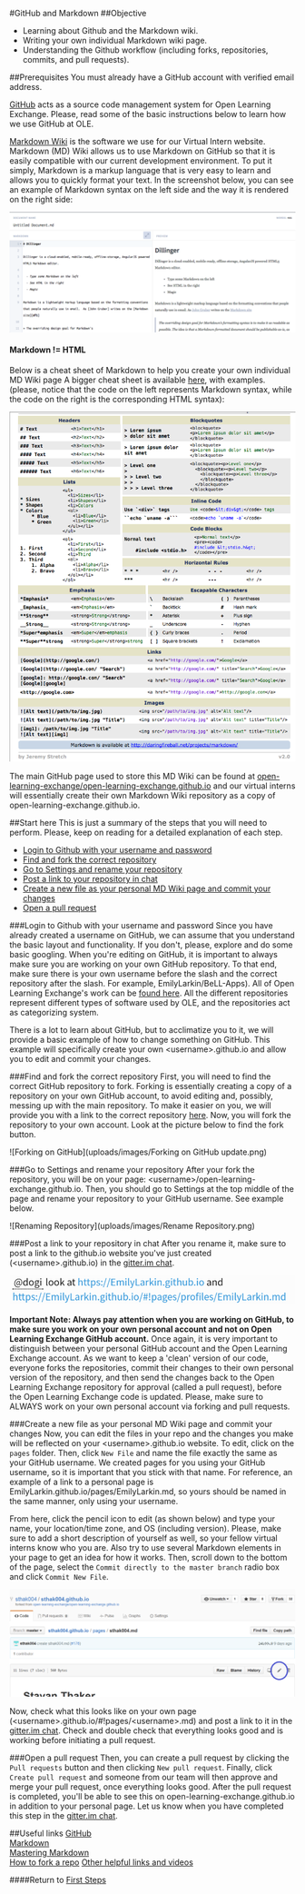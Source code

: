 #GitHub and Markdown
##Objective
* Learning about Github and the Markdown wiki.
* Writing your own individual Markdown wiki page.
* Understanding the Github workflow (including forks, repositories, commits, and pull requests).

##Prerequisites
You must already have a GitHub account with verified email address.

[GitHub](https://help.github.com/categories/writing-on-github/) acts as a source code management system for Open Learning Exchange. Please, read some of the basic instructions below to learn how we use GitHub at OLE.

[Markdown Wiki](http://dynalon.github.io/mdwiki/#!quickstart.md) is the software we use for our Virtual Intern website. Markdown (MD) Wiki allows us to use Markdown on GitHub so that it is easily compatible with our current development environment. To put it simply, Markdown is a markup language that is very easy to learn and allows you to quickly format your text.
In the screenshot below, you can see an example of Markdown syntax on the left side and the way it is rendered on the right side:

![Markdown Preview](uploads/images/markdown.png)    

#### Markdown != HTML

Below is a cheat sheet of Markdown to help you create your own individual MD Wiki page A bigger cheat sheet is available [here](https://github.com/adam-p/markdown-here/wiki/Markdown-Cheatsheet), with examples. (please, notice that the code on the left represents Markdown syntax, while the code on the right is the corresponding HTML syntax):

![Markdown Cheat Sheet](uploads/images/Markdown_Reference.png)

The main GitHub page used to store this MD Wiki can be found at [open-learning-exchange/open-learning-exchange.github.io](https://github.com/open-learning-exchange/open-learning-exchange.github.io) and our virtual interns will essentially create their own Markdown Wiki repository as a copy of open-learning-exchange.github.io.

##Start here
This is just a summary of the steps that you will need to perform. Please, keep on reading for a detailed explanation of each step.  

* [Login to Github with your username and password](#Login_to_Github_with_your_username_and_password)
* [Find and fork the correct repository](#Find_and_fork_the_correct_repository)
* [Go to Settings and rename your repository](#Go_to_Settings_and_rename_your_repository)
* [Post a link to your repository in chat](#Post_a_link_to_your_repository_in_chat)
* [Create a new file as your personal MD Wiki page and commit your changes](#Create_a_new_file_as_your_personal_MD_Wiki_page_and_commit_your_changes)
* [Open a pull request](#Open_a_pull_request)  

###Login to Github with your username and password
Since you have already created a username on GitHub, we can assume that you understand the basic layout and functionality. If you don't, please, explore and do some basic googling. When you're editing on GitHub, it is important to always make sure you are working on your own GitHub repository. To that end, make sure there is your own username before the slash and the correct repository after the slash. For example, EmilyLarkin/BeLL-Apps). All of Open Learning Exchange's work can be [found here](https://github.com/open-learning-exchange). All the different repositories represent different types of software used by OLE, and the repositories act as categorizing system.

There is a lot to learn about GitHub, but to acclimatize you to it, we will provide a basic example of how to change something on GitHub. This example will specifically create your own &lt;username&gt;.github.io and allow you to edit and commit your changes.

###Find and fork the correct repository
First, you will need to find the correct GitHub repository to fork. Forking is essentially creating a copy of a repository on your own GitHub account, to avoid editing and, possibly, messing up with the main repository. To make it easier on you, we will provide you with a link to the correct repository [here](https://github.com/open-learning-exchange/open-learning-exchange.github.io).
Now, you will fork the repository to your own account. Look at the picture below to find the fork button.

![Forking on GitHub](uploads/images/Forking on GitHub update.png)

###Go to Settings and rename your repository
After your fork the repository, you will be on your page: &lt;username&gt;/open-learning-exchange.github.io. Then, you should go to Settings at the top middle of the page and rename your repository to your GitHub username. See example below.

![Renaming Repository](uploads/images/Rename Repository.png)

###Post a link to your repository in chat
After you rename it, make sure to post a link to the github.io website you've just created (&lt;username&gt;.github.io) in the [gitter.im chat](https://gitter.im/open-learning-exchange/chat).

![Example of github.io page](uploads/images/examplegithubio.png)


**Important Note: Always pay attention when you are working on GitHub, to make sure you work on your own personal account and not on Open Learning Exchange GitHub account.**
Once again, it is very important to distinguish between your personal GitHub account and the Open Learning Exchange account. As we want to keep a 'clean' version of our code, everyone forks the repositories, commit their changes to their own personal version of the repository, and then send the changes back to the Open Learning Exchange repository for approval (called a pull request), before the Open Learning Exchange code is updated. 
Please, make sure to ALWAYS work on your own personal account via forking and pull requests.


###Create a new file as your personal MD Wiki page and commit your changes
Now, you can edit the files in your repo and the changes you make will be reflected on your &lt;username&gt;.github.io website. To edit, click on the `pages` folder. Then, click `New File` and name the file exactly the same as your GitHub username. We created pages for you using your GitHub username, so it is important that you stick with that name. For reference, an example of a link to a personal page is EmilyLarkin.github.io/pages/EmilyLarkin.md, so yours should be named in the same manner, only using your username.

From here, click the pencil icon to edit (as shown below) and type your name, your location/time zone, and OS (including version). Please, make sure to add a short description of yourself as well, so your fellow virtual interns know who you are. Also try to use several Markdown elements in your page to get an idea for how it works. Then, scroll down to the bottom of the page, select the `Commit directly to the master branch` radio box and click `Commit New File`.

![Edit](uploads/images/Edit.png)

Now, check what this looks like on your own page (&lt;username&gt;.github.io/#!pages/&lt;username&gt;.md) and post a link to it in the [gitter.im chat](https://gitter.im/open-learning-exchange/chat). Check and double check that everything looks good and is working before initiating a pull request.

###Open a pull request
Then, you can create a pull request by clicking the `Pull requests` button and then clicking `New pull request`. Finally, click `Create pull request` and someone from our team will then approve and merge your pull request, once everything looks good. After the pull request is completed, you'll be able to see this on open-learning-exchange.github.io in addition to your personal page. Let us know when you have completed this step in the [gitter.im chat](https://gitter.im/open-learning-exchange/chat).

##Useful links
[GitHub](https://help.github.com/categories/writing-on-github/)  
[Markdown](http://dynalon.github.io/mdwiki/#!quickstart.md)  
[Mastering Markdown](https://guides.github.com/features/mastering-markdown/)  
[How to fork a repo](https://help.github.com/articles/fork-a-repo/)
[Other helpful links and videos](faq.md#Helpful_Links)

####Return to [First Steps](firststeps.md)
